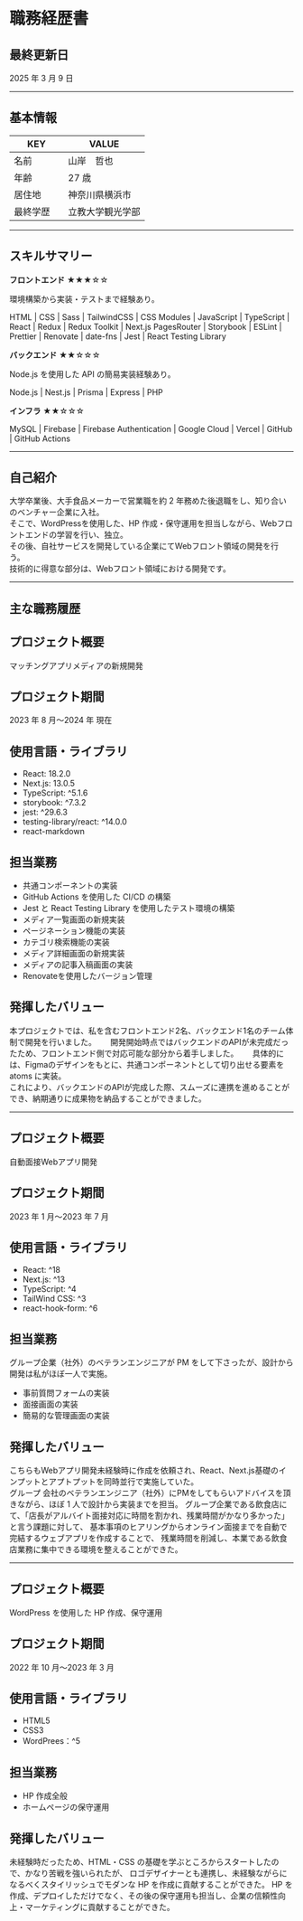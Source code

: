 # 職務経歴書

## 最終更新日

2025 年 3 月 9 日

---

## 基本情報

| KEY        | VALUE            |
| ---------- | ---------------- |
| 名前       | 山岸　哲也       |
| 年齢       | 27 歳            |
| 居住地     | 神奈川県横浜市   |
| 最終学歴　 | 立教大学観光学部 |

---

## スキルサマリー

**フロントエンド** ★★★☆☆

環境構築から実装・テストまで経験あり。

HTML | CSS | Sass | TailwindCSS | CSS Modules | JavaScript | TypeScript | React  | Redux | Redux Toolkit | Next.js PagesRouter | Storybook | ESLint | Prettier | Renovate | date-fns | Jest | React Testing Library

**バックエンド** ★★☆☆☆

Node.js を使用した API の簡易実装経験あり。

Node.js | Nest.js | Prisma | Express | PHP

**インフラ** ★★☆☆☆

MySQL | Firebase | Firebase Authentication | Google Cloud | Vercel | GitHub | GitHub Actions 

---

## 自己紹介

大学卒業後、大手食品メーカーで営業職を約 2 年務めた後退職をし、知り合いのベンチャー企業に入社。  
そこで、WordPressを使用した、HP 作成・保守運用を担当しながら、Webフロントエンドの学習を行い、独立。  
その後、自社サービスを開発している企業にてWebフロント領域の開発を行う。  
技術的に得意な部分は、Webフロント領域における開発です。

---

## 主な職務履歴


## プロジェクト概要

マッチングアプリメディアの新規開発

## プロジェクト期間

2023 年 8 月〜2024 年 現在

## 使用言語・ライブラリ

- React: 18.2.0
- Next.js: 13.0.5
- TypeScript: ^5.1.6
- storybook: ^7.3.2
- jest: ^29.6.3
- testing-library/react: ^14.0.0
- react-markdown
  
## 担当業務
- 共通コンポーネントの実装
- GitHub Actions を使用した CI/CD の構築
- Jest と React Testing Library を使用したテスト環境の構築
- メディア一覧画面の新規実装
- ページネーション機能の実装
- カテゴリ検索機能の実装
- メディア詳細画面の新規実装
- メディアの記事入稿画面の実装
- Renovateを使用したバージョン管理

## 発揮したバリュー
本プロジェクトでは、私を含むフロントエンド2名、バックエンド1名のチーム体制で開発を行いました。　　
開発開始時点ではバックエンドのAPIが未完成だったため、フロントエンド側で対応可能な部分から着手しました。　　
具体的には、Figmaのデザインをもとに、共通コンポーネントとして切り出せる要素を atoms に実装。  
これにより、バックエンドのAPIが完成した際、スムーズに連携を進めることができ、納期通りに成果物を納品することができました。  


---

## プロジェクト概要

自動面接Webアプリ開発

## プロジェクト期間

2023 年 1 月〜2023 年 7 月

## 使用言語・ライブラリ

- React: ^18
- Next.js: ^13
- TypeScript: ^4
- TailWind CSS: ^3
- react-hook-form: ^6

## 担当業務

グループ企業（社外）のベテランエンジニアが PM をして下さったが、設計から開発は私がほぼ一人で実施。
- 事前質問フォームの実装
- 面接画面の実装
- 簡易的な管理画面の実装

## 発揮したバリュー

こちらもWebアプリ開発未経験時に作成を依頼され、React、Next.js基礎のインプットとアプトプットを同時並行で実施していた。  
グループ 会社のベテランエンジニア（社外）にPMをしてもらいアドバイスを頂きながら、ほぼ 1 人で設計から実装までを担当。
グループ企業である飲食店にて、「店長がアルバイト面接対応に時間を割かれ、残業時間がかなり多かった」と言う課題に対して、
基本事項のヒアリングからオンライン面接までを自動で完結するウェブアプリを作成することで、
残業時間を削減し、本業である飲食店業務に集中できる環境を整えることができた。

---

## プロジェクト概要

WordPress を使用した HP 作成、保守運用

## プロジェクト期間

2022 年 10 月〜2023 年 3 月

## 使用言語・ライブラリ

- HTML5
- CSS3
- WordPrees：^5

## 担当業務

- HP 作成全般
- ホームページの保守運用

## 発揮したバリュー

未経験時だったため、HTML・CSS の基礎を学ぶところからスタートしたので、かなり苦戦を強いられたが、
ロゴデザイナーとも連携し、未経験ながらになるべくスタイリッシュでモダンな HP を作成に貢献することができた。
HP を作成、デプロイしただけでなく、その後の保守運用も担当し、企業の信頼性向上・マーケティングに貢献することができた。




